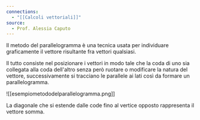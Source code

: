 ```yaml
---
connections:
  - "[[Calcoli vettoriali]]"
source:
  - Prof. Alessia Caputo
---
```

Il metodo del parallelogramma è una tecnica usata per individuare graficamente il vettore risultante fra vettori qualsiasi.

Il tutto consiste nel posizionare i vettori in modo tale che la coda di uno sia collegata alla coda dell'altro senza però ruotare o modificare la natura del vettore, successivamente si tracciano le parallele ai lati così da formare un parallelogramma.

![[esempiometododelparallelogramma.png]]

La diagonale che si estende dalle code fino al vertice opposto rappresenta il vettore somma.